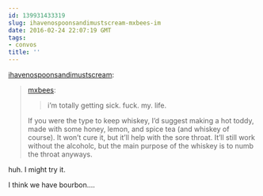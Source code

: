 ```yaml
---
id: 139931433319
slug: ihavenospoonsandimustscream-mxbees-im
date: 2016-02-24 22:07:19 GMT
tags:
- convos
title: ''
---
```

<p><a href="https://ihavenospoonsandimustscream.tumblr.com/post/139929251235/mxbees-im-totally-getting-sick-fuck-my" class="tumblr_blog">ihavenospoonsandimustscream</a>:</p>

<blockquote><p><a class="tumblr_blog" href="http://mxbees.tumblr.com/post/139928783554">mxbees</a>:</p>
<blockquote>
<p>i’m totally getting sick. fuck. my. life.</p>
</blockquote>

<p>If you were the type to keep whiskey, I’d suggest making a hot toddy, made with some honey, lemon, and spice tea (and whiskey of course). It won’t cure it, but it’ll help with the sore throat. It’ll still work without the alcoholc, but the main purpose of the whiskey is to numb the throat anyways.</p></blockquote>

<p>huh. I might try it. </p><p>I think we have bourbon....</p>